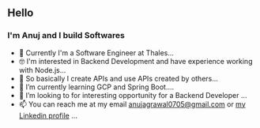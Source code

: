 ## Hello 
### I'm Anuj and I build Softwares

- 👀 Currently I'm a Software Engineer at Thales...
- :nerd_face: I'm interested in Backend Development and have experience working with Node.js...
- :space_invader: So basically I create APIs and use APIs created by others...
- 🌱 I’m currently learning GCP and Spring Boot....
- 💞️ I’m looking to for interesting opportunity for a Backend Developer ...
- 📫 You can reach me at my email anujagrawal0705@gmail.com or [my Linkedin profile](https://www.linkedin.com/in/anuj-agrawal-991024186) ...

<!---
anuj-agrawal-0705/anuj-agrawal-0705 is a ✨ special ✨ repository because its `README.md` (this file) appears on your GitHub profile.
You can click the Preview link to take a look at your changes.
--->

